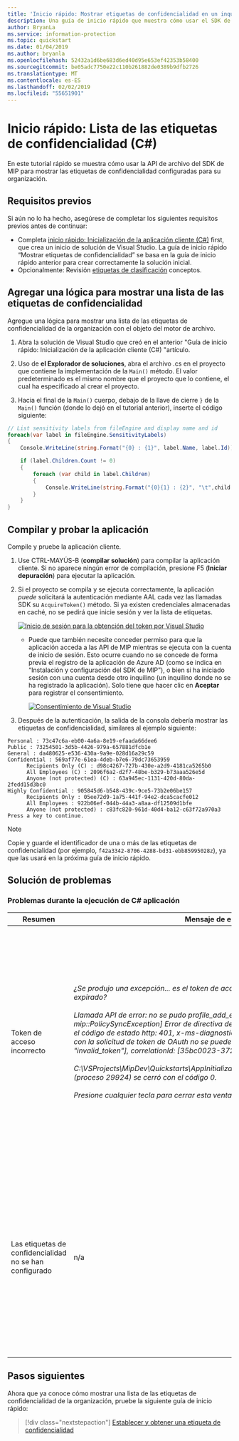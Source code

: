 ```yaml
---
title: 'Inicio rápido: Mostrar etiquetas de confidencialidad en un inquilino de Microsoft Information Protection (MIP) mediante el SDK de MIP C# contenedor'
description: Una guía de inicio rápido que muestra cómo usar el SDK de Microsoft Information Protection C# contenedor para mostrar las etiquetas de confidencialidad de su inquilino.
author: BryanLa
ms.service: information-protection
ms.topic: quickstart
ms.date: 01/04/2019
ms.author: bryanla
ms.openlocfilehash: 52432a1d6be683d6ed40d95e653ef42353b58400
ms.sourcegitcommit: be05adc7750e22c110b261882de0389b9dfb2726
ms.translationtype: MT
ms.contentlocale: es-ES
ms.lasthandoff: 02/02/2019
ms.locfileid: "55651901"
---
```

# <a name="quickstart-list-sensitivity-labels-c"></a>Inicio rápido: Lista de las etiquetas de confidencialidad (C#)

En este tutorial rápido se muestra cómo usar la API de archivo del SDK de MIP para mostrar las etiquetas de confidencialidad configuradas para su organización.

## <a name="prerequisites"></a>Requisitos previos

Si aún no lo ha hecho, asegúrese de completar los siguientes requisitos previos antes de continuar:

- Completa [inicio rápido: Inicialización de la aplicación cliente (C#)](quick-app-initialization-csharp.md) first, que crea un inicio de solución de Visual Studio. La guía de inicio rápido “Mostrar etiquetas de confidencialidad” se basa en la guía de inicio rápido anterior para crear correctamente la solución inicial.
- Opcionalmente: Revisión [etiquetas de clasificación](concept-classification-labels.md) conceptos.

## <a name="add-logic-to-list-the-sensitivity-labels"></a>Agregar una lógica para mostrar una lista de las etiquetas de confidencialidad

Agregue una lógica para mostrar una lista de las etiquetas de confidencialidad de la organización con el objeto del motor de archivo. 

1. Abra la solución de Visual Studio que creó en el anterior "Guía de inicio rápido: Inicialización de la aplicación cliente (C#) "artículo.

2. Uso de **el Explorador de soluciones**, abra el archivo .cs en el proyecto que contiene la implementación de la `Main()` método. El valor predeterminado es el mismo nombre que el proyecto que lo contiene, el cual ha especificado al crear el proyecto. 

3. Hacia el final de la `Main()` cuerpo, debajo de la llave de cierre `}` de la `Main()` función (donde lo dejó en el tutorial anterior), inserte el código siguiente:

  ```csharp
  // List sensitivity labels from fileEngine and display name and id  
  foreach(var label in fileEngine.SensitivityLabels)
  {
      Console.WriteLine(string.Format("{0} : {1}", label.Name, label.Id));

      if (label.Children.Count != 0)
      {
          foreach (var child in label.Children)
          {
              Console.WriteLine(string.Format("{0}{1} : {2}", "\t",child.Name, child.Id));
          }
      }
  }
  ``` 

## <a name="build-and-test-the-application"></a>Compilar y probar la aplicación

Compile y pruebe la aplicación cliente. 

1. Use CTRL-MAYÚS-B (**compilar solución**) para compilar la aplicación cliente. Si no aparece ningún error de compilación, presione F5 (**Iniciar depuración**) para ejecutar la aplicación.

2. Si el proyecto se compila y se ejecuta correctamente, la aplicación *puede* solicitará la autenticación mediante AAL cada vez las llamadas SDK su `AcquireToken()` método. Si ya existen credenciales almacenadas en caché, no se pedirá que inicie sesión y ver la lista de etiquetas. 

     [![Inicio de sesión para la obtención del token por Visual Studio](media/quick-file-list-labels-cpp/acquire-token-sign-in.png)](media/quick-file-list-labels-cpp/acquire-token-sign-in.png#lightbox)

   - Puede que también necesite conceder permiso para que la aplicación acceda a las API de MIP mientras se ejecuta con la cuenta de inicio de sesión. Esto ocurre cuando no se concede de forma previa el registro de la aplicación de Azure AD (como se indica en “Instalación y configuración del SDK de MIP”), o bien si ha iniciado sesión con una cuenta desde otro inquilino (un inquilino donde no se ha registrado la aplicación). Solo tiene que hacer clic en **Aceptar** para registrar el consentimiento.

     [![Consentimiento de Visual Studio](media/quick-file-list-labels-cpp/acquire-token-sign-in-consent.png)](media/quick-file-list-labels-cpp/acquire-token-sign-in-consent.png#lightbox)

3. Después de la autenticación, la salida de la consola debería mostrar las etiquetas de confidencialidad, similares al ejemplo siguiente:

  ```console
  Personal : 73c47c6a-eb00-4a6a-8e19-efaada66dee6
  Public : 73254501-3d5b-4426-979a-657881dfcb1e
  General : da480625-e536-430a-9a9e-028d16a29c59
  Confidential : 569af77e-61ea-4deb-b7e6-79dc73653959
        Recipients Only (C) : d98c4267-727b-430e-a2d9-4181ca5265b0
        All Employees (C) : 2096f6a2-d2f7-48be-b329-b73aaa526e5d
        Anyone (not protected) (C) : 63a945ec-1131-420d-80da-2fedd15d3bc0
  Highly Confidential : 905845d6-b548-439c-9ce5-73b2e06be157
        Recipients Only : 05ee72d9-1a75-441f-94e2-dca5cacfe012
        All Employees : 922b06ef-044b-44a3-a8aa-df12509d1bfe
        Anyone (not protected) : c83fc820-961d-40d4-ba12-c63f72a970a3
  Press a key to continue.
  ```

   > [!NOTE]
   > Copie y guarde el identificador de una o más de las etiquetas de confidencialidad (por ejemplo, `f42a3342-8706-4288-bd31-ebb85995028z`), ya que las usará en la próxima guía de inicio rápido.

## <a name="troubleshooting"></a>Solución de problemas

### <a name="problems-during-execution-of-c-application"></a>Problemas durante la ejecución de C# aplicación

| Resumen | Mensaje de error | Solución |
|---------|---------------|----------|
| Token de acceso incorrecto | *¿Se produjo una excepción... es el token de acceso incorrecto o que haya expirado? <br> <br>Llamada API de error: no se pudo profile_add_engine_async con: [clase mip::PolicySyncException] Error de directiva de adquisición, error de solicitud con el código de estado http: 401, x-ms-diagnostics: [2000001; motivo = "enviada con la solicitud de token de OAuth no se puede analizar."; error_category = "invalid_token"], correlationId: [35bc0023-3727-4eff-8062-000006d5d672]'<br><br>C:\VSProjects\MipDev\Quickstarts\AppInitialization\x64\Debug\AppInitialization.exe (proceso 29924) se cerró con el código 0.<br> <br>Presione cualquier tecla para cerrar esta ventana...* | Si el proyecto se compila correctamente, pero se muestra un resultado similar al que aparece a la izquierda, es probable que tenga un token no válido o expirado en el método `AcquireOAuth2Token()`. Vuelva al paso [Actualizar la lógica de obtención de tokens](#update-the-token-acquisition-logic-with-a-valid-access-token) y genere de nuevo el token de acceso, vuelva a actualizar `AcquireOAuth2Token()` y, por último, repita la compilación y las pruebas. También puede examinar y verificar el token y sus notificaciones con la aplicación web de una página [jwt.ms](https://jwt.ms/). |
| Las etiquetas de confidencialidad no se han configurado | n/a | Si el proyecto se compila correctamente, pero no se muestra ningún resultado en la ventana de la consola, asegúrese de que las etiquetas de confidencialidad de la organización se hayan configurado correctamente. Para obtener más información, vea [Instalación y configuración del SDK de MIP](setup-configure-mip.md) en “Definir la configuración de protección y taxonomía de etiquetas”.  |

## <a name="next-steps"></a>Pasos siguientes

Ahora que ya conoce cómo mostrar una lista de las etiquetas de confidencialidad de la organización, pruebe la siguiente guía de inicio rápido:

> [!div class="nextstepaction"]
> [Establecer y obtener una etiqueta de confidencialidad](quick-file-set-get-label-csharp.md)
